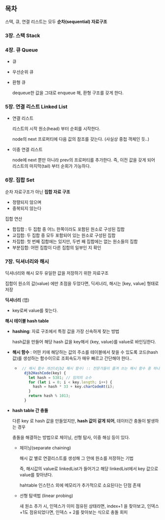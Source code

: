## 목차



스택, 큐, 연결 리스트는 모두 **순차(sequential) 자료구조**

### 3장. 스택 Stack

### 4장. 큐 Queue
- 큐

- 우선순위 큐

- 환형 큐

  dequeue한 값을 그대로 enqueue 해, 환형 구조를 갖게 한다.

### 5장. 연결 리스트 Linked List

- 연결 리스트

  리스트의 시작 원소(head) 부터 순회를 시작한다.

  node의 next 프로퍼티에 다음 값의 참조를 갖는다. (사실상 중첩 객체인 듯..)

- 이중 연결 리스트

  node에 next 뿐만 아니라 prev의 프로퍼티를 추가한다. 즉, 이전 값을 갖게 되어 리스트의 마지막(tail) 부터 순회가 가능하다.

### 6장. 집합 Set

순차 자료구조가 아닌 **집합 자료 구조**

- 정렬되지 않으며
- 중복되지 않는다

집합 연산

- 합집합 : 두 집합 중 어느 한쪽이라도 포함된 원소로 구성된 집합
- 교집합: 두 집합 중 모두 포함되어 있는 원소로 구성된 집합
- 차집합: 첫 번째 집합에는 있지만, 두번 째 집합에는 없는 원소들의 집합
- 부분집합: 어떤 집합이 다른 집합의 일부인 지 확인



### 7장. 딕셔너리와 해시

딕셔너리와 해시 모두 유일한 값을 저장하기 위한 자료구조

집합이 원소의 값(value) 에만 초점을 두었다면, 딕셔너리, 해시는 [key, value] 형태로 저장

**딕셔너리** (맵)

- key로써 value를 찾는다.

**해시 테이블 hash table** 

- **hashing**: 자료 구조에서 특정 값을 가장 신속하게 찾는 방법

  hash값을 만들어 해당 hash 값을 key해서  {key, value}를 value로 바인딩한다.

  

- **해시 함수** :  어떤 키에 해당하는 값의 주소를 테이블에서 찾을 수 있도록  코드(hash 값)를 생성하는 함수이므로 조회속도가 매우 빠르고 간단해야 한다..

  - ```js
     // 해시 함수 개선(djb2 해시 함수) :: 전문가들이 즐겨 쓰는 해시 함수 중 하나
      djb2HashCode(key) {
        let hash = 5381; // 임의의 소수
        for (let i = 0; i < key.length; i++) {
          hash = hash * 33 + key.charCodeAt(i);
        }
        return hash % 1013;
      }
    ```

    

- **hash table 간 충돌**

  다른 key 로 hash 값을 만들었지만, **hash 값이 같게 되어**, 데이터간 충돌이 발생하는 경우

  충돌을 해결하는 방법으로 체이닝, 선형 탐사, 이중 해싱 등이 있다.

  

  - 체이닝(separate chaining)

    해시 값 별로 연결리스트를 생성해 그 안에 원소를 저장하는 기법

    즉, 해시값의 value로 linkedList가 들어가고 해당 linkedList에서 key 값으로 value를 찾아낸다.
    
    hahtable 인스턴스 외에 메모리가 추가적으로 소요된다는 단점 존재
    
    
    
  - 선형 탐색법 (linear probing)

    새 원소 추가 시, 인덱스가 이미 점유된 상태라면, index+1 을 찾아보고, 인덱스 +1도 점유되었다면, 인덱스 + 2를 찾아보는 식으로 충돌 회피

 
